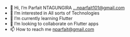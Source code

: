 - 👋 Hi, I’m Parfait NTAGUNGIRA ...nparfait101@gmail.com
- 👀 I’m interested in All sorts of Technologies
- 🌱 I’m currently learning Flutter
- 💞️ I’m looking to collaborate on Flutter apps
- 📫 How to reach me nparfait@gmail.com

<!---
nparfait101/nparfait101 is a ✨ special ✨ repository because its `README.md` (this file) appears on your GitHub profile.
You can click the Preview link to take a look at your changes.
--->
